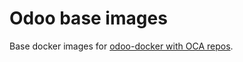 # Odoo base images

Base docker images for [odoo-docker with OCA repos][odoo-docker].

[odoo-docker]: https://github.com/rubencabrera/odoo-docker
